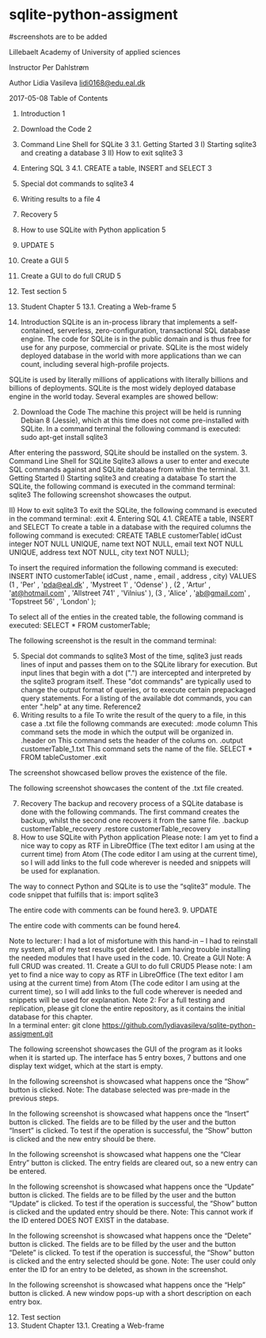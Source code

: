 # sqlite-python-assigment
#screenshots are to be added

Lillebaelt Academy of 
University of applied sciences


Instructor
Per Dahlstrøm


Author
Lidia Vasileva lidi0168@edu.eal.dk

2017-05-08
Table of Contents
 1. Introduction	1
 2. Download the Code	2
 3. Command Line Shell for SQLite	3
 3.1. Getting Started	3
 I) Starting sqlite3 and creating a database	3
 II) How to exit sqlite3	3
 4. Entering SQL	3
 4.1. CREATE a table, INSERT and SELECT	3
 5. Special dot commands to sqlite3	4
 6. Writing results to a file	4
 7. Recovery	5
 8. How to use SQLite with Python application	5
 9. UPDATE	5
 10. Create a GUI	5
 11. Create a GUI to do full CRUD	5
 12. Test section	5
 13. Student Chapter	5
 13.1. Creating a Web-frame	5


 1.  Introduction
SQLite is an in-process library that implements a self-contained, serverless, zero-configuration, transactional SQL database engine. The code for SQLite is in the public domain and is thus free for use for any purpose, commercial or private. SQLite is the most widely deployed database in the world with more applications than we can count, including several high-profile projects.

SQLite is used by literally millions of applications with literally billions and billions of deployments. SQLite is the most widely deployed database engine in the world today. 
Several examples are showed bellow: 

 2.  Download the Code
The machine this project will be held is running Debian 8 (Jessie), which at this time does not come pre-installed with SQLite. 
In a command terminal the following command is executed: 
sudo apt-get install sqlite3

After entering the password, SQLite should be installed on the system. 
 3.  Command Line Shell for SQLite
Sqlite3 allows a user to enter and execute SQL commands against and SQLite database from within
the terminal.
 3.1.  Getting Started
 I)  Starting sqlite3 and creating a database
To  start the SQLite, the following command is executed in the command terminal:
sqlite3
The following screenshot showcases the output.

 II)  How to exit sqlite3
To  exit the SQLite, the following command is executed in the command terminal:
.exit
 4.  Entering SQL
 4.1.  CREATE a table, INSERT and SELECT
To create a table in a database with the required columns the following command is executed:
CREATE TABLE customerTable( idCust integer NOT NULL UNIQUE, name text NOT NULL, email text NOT NULL UNIQUE, address text NOT NULL, city text NOT NULL);

To insert the required information the following command is executed:
INSERT INTO customerTable( idCust , name , email , address , city) VALUES (1 , 'Per' , 'pda@eal.dk' , 'Mystreet 1' , 'Odense' ) , (2 , 'Artur' , 'at@hotmail.com' , 'Allstreet 741' , 'Vilnius' ), (3 , 'Alice' , 'ab@gmail.com' , 'Topstreet 56' , 'London' );

To select all of the enties in the created table, the following command is executed:
SELECT * FROM customerTable;

The following screenshot is the result in the command terminal:

 5.  Special dot commands to sqlite3
Most of the time, sqlite3 just reads lines of input and passes them on to the SQLite library for execution. But input lines that begin with a dot (".") are intercepted and interpreted by the sqlite3 program itself. These "dot commands" are typically used to change the output format of queries, or to execute certain prepackaged query statements. 
For a listing of the available dot commands, you can enter ".help" at any time.
Reference2
 6.  Writing results to a file
To write the result of the query to a file, in this case a .txt file the followng commands are executed:
.mode column
This command sets the mode in which the output will be organized in. 
.header on
This command sets the header of the colums on. 
.output customerTable_1.txt
This command sets the name of the file. 
SELECT * FROM tableCustomer
.exit

The screenshot showcased bellow proves the existence of the file. 

The following screenshot showcases the content of the .txt file created.

 7.  Recovery
The backup and recovery process of a SQLite database is done with the following commands.
The first command creates the backup, whilst the second one recovers it from the same file.
.backup  customerTable_recovery
.restore customerTable_recovery
 8.  How to use SQLite with Python application
Please note: I am yet to find a nice way to copy as RTF in LibreOffice (The text editor I am using at the current time) from Atom (The code editor I am using at the current time), so I will add links to the full code wherever is needed and snippets will be used for explanation. 

The way to connect Python and SQLite is to use the “sqlite3” module. The code snippet that fulfills that is: 
import sqlite3

The entire code with comments can be found here3.
 9.  UPDATE

The entire code with comments can be found here4. 

Note to lecturer:
I had a lot of misfortune with this hand-in – I had to reinstall my system, all of my test results got deleted. I am having trouble installing the needed modules that I have used in the code.
 10.  Create a GUI
Note: A full CRUD was created. 
 11.  Create a GUI to do full CRUD5
Please note: I am yet to find a nice way to copy as RTF in LibreOffice (The text editor I am using at the current time) from Atom (The code editor I am using at the current time), so I will add links to the full code wherever is needed and snippets will be used for explanation.
Note 2: For a full testing and replication, please git clone the entire repository, as it contains the initial database for this chapter.  
In a terminal enter: git clone https://github.com/lydiavasileva/sqlite-python-assigment.git

The following screenshot showcases the GUI of the program as it looks when it is started up. 
The interface has 5 entry boxes, 7 buttons and one display text widget, which at the start is empty. 









In the following screenshot is showcased what happens once the “Show” button is clicked. Note: The database selected was pre-made in the previous steps.














In the following screenshot is showcased what happens once the “Insert” button is clicked. The fields are to be filled by the user and the button “Insert” is clicked. To test if the operation is successful, the “Show” button is clicked and the new entry should be there. 













In the following screenshot is showcased what happens one the “Clear Entry” button is clicked. The entry fields are cleared out, so a new entry can be entered.














In the following screenshot is showcased what happens once the “Update” button is clicked. The fields are to be filled by the user and the button “Update” is clicked. To test if the operation is successful, the “Show” button is clicked and the updated entry should be there. Note: This cannot work if the ID entered DOES NOT EXIST in the database. 











In the following screenshot is showcased what happens once the “Delete” button is clicked. The fields are to be filled by the user and the button “Delete” is clicked. To test if the operation is successful, the “Show” button is clicked and the entry selected should be gone. Note: The user could only enter the ID for an entry to be deleted, as shown in the screenshot. 












In the following screenshot is showcased what happens once the “Help” button is clicked. A new window pops-up with a short description on each entry box.



 12.  Test section
 13.  Student Chapter
 13.1.  Creating a Web-frame
